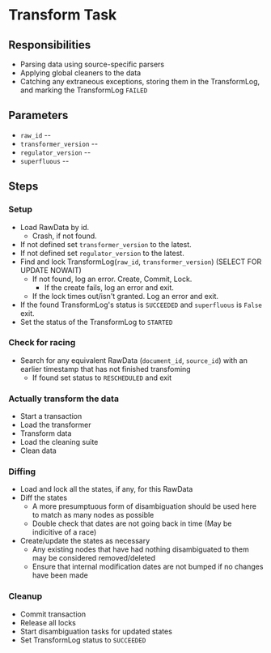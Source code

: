 # Transform Task


## Responsibilities
* Parsing data using source-specific parsers
* Applying global cleaners to the data
* Catching any extraneous exceptions, storing them in the TransformLog, and marking the TransformLog `FAILED`


## Parameters
* `raw_id` -- 
* `transformer_version` --
* `regulator_version` --
* `superfluous` --


## Steps

### Setup
* Load RawData by id.
  * Crash, if not found.
* If not defined set `transformer_version` to the latest.
* If not defined set `regulator_version` to the latest.
* Find and lock TransformLog(`raw_id`, `transformer_version`) (SELECT FOR UPDATE NOWAIT)
  * If not found, log an error. Create, Commit, Lock.
    * If the create fails, log an error and exit.
  * If the lock times out/isn't granted. Log an error and exit.
* If the found TransformLog's status is `SUCCEEDED` and `superfluous` is `False` exit.
* Set the status of the TransformLog to `STARTED`

### Check for racing
* Search for any equivalent RawData (`document_id`, `source_id`) with an earlier timestamp that has not finished transfoming
  * If found set status to `RESCHEDULED` and exit

### Actually transform the data
* Start a transaction
* Load the transformer
* Transform data
* Load the cleaning suite
* Clean data

### Diffing
* Load and lock all the states, if any, for this RawData
* Diff the states
  * A more presumptuous form of disambiguation should be used here to match as many nodes as possible
  * Double check that dates are not going back in time (May be indicitive of a race)
* Create/update the states as necessary
  * Any existing nodes that have had nothing disambiguated to them may be considered removed/deleted
  * Ensure that internal modification dates are not bumped if no changes have been made

### Cleanup
* Commit transaction
* Release all locks
* Start disambiguation tasks for updated states
* Set TransformLog status to `SUCCEEDED`
